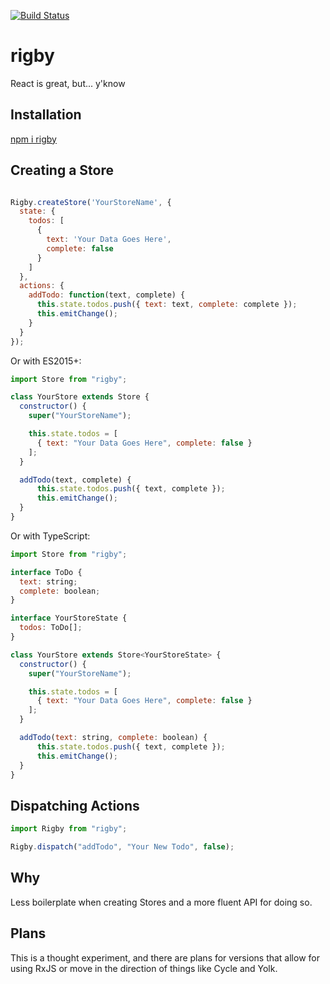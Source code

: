 [![Build Status](https://travis-ci.org/captray/rigby.svg?branch=master)](https://travis-ci.org/captray/rigby)

# rigby

React is great, but... y'know

## Installation

[npm i rigby](https://www.npmjs.com/package/rigby)

## Creating a Store

```javascript

Rigby.createStore('YourStoreName', {
  state: {
    todos: [
      { 
        text: 'Your Data Goes Here',
        complete: false
      }
    ]
  },
  actions: {
    addTodo: function(text, complete) {
      this.state.todos.push({ text: text, complete: complete });
      this.emitChange();
    }
  }
});

```

Or with ES2015+:

```javascript
import Store from "rigby";

class YourStore extends Store {
  constructor() {
    super("YourStoreName");

    this.state.todos = [ 
      { text: "Your Data Goes Here", complete: false }
    ];
  }

  addTodo(text, complete) {
      this.state.todos.push({ text, complete });
      this.emitChange();
  }
}

```

Or with TypeScript:

```javascript
import Store from "rigby";

interface ToDo {
  text: string;
  complete: boolean;
}

interface YourStoreState {
  todos: ToDo[];
}

class YourStore extends Store<YourStoreState> {
  constructor() {
    super("YourStoreName");

    this.state.todos = [ 
      { text: "Your Data Goes Here", complete: false }
    ];
  }

  addTodo(text: string, complete: boolean) {
      this.state.todos.push({ text, complete });
      this.emitChange();
  }
}

```

## Dispatching Actions

```javascript
import Rigby from "rigby";

Rigby.dispatch("addTodo", "Your New Todo", false);
```

## Why

Less boilerplate when creating Stores and a more fluent API for doing so.

## Plans

This is a thought experiment, and there are plans for versions that allow for using RxJS or move in the direction of things like Cycle and Yolk.
